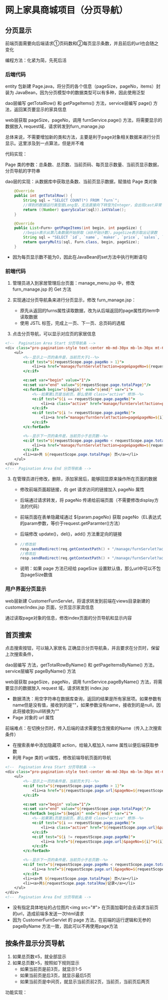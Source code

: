 # 网上家具商城项目（分页导航）

## 分页显示

前端页面需要向后端请求①页码数和②每页显示条数，并且前后的url也会随之变化

编程方法：化紧为简，先死后活

### 后端代码

entity 包新建 Page.java，将分页的各个信息（pageSize，pageNo，items）封装为 JavaBean，因为分页模型中的数据类型可以有多种，因此使用泛型

dao层编写 getTotalRow() 和 getPageItems() 方法，service层编写 page() 方法，返回某页要显示的家具信息

web层获取 pageSize，pageNo，调用 furnService.page() 方法，将需要显示的数据放入 request域，请求转发到furn_manage.jsp

总体来说，不需要增加新的类和方法，主要是利于page对象相关数据来进行分页显示。这里涉及到一点算法，但是并不难

代码实现：

Page 类的参数：总条数、总页数、当前页码、每页显示数量、当前页显示数据，分页导航的字符串

dao层的实现：从数据库中获取总条数、当前页显示数据，赋值给 Page 类对象

```java
    @Override
    public int getTotalRow() {
        String sql = "SELECT COUNT(*) FROM `furn`";
        //得到的数据运行类型是Long型，无法直接向下转型为Integer，会出现cast异常
        return ((Number) queryScalar(sql)).intValue();
    }

    @Override
    public List<Furn> getPageItems(int begin, int pageSize) {
        //begin表示从第几条数据开始获取（从0开始计数），pageSize表示取出记录数
        String sql = "SELECT `id`, `name`, `maker`, `price`, `sales`, `stock`, `img_path` imgPath FROM `furn` LIMIT ?,?";
        return queryMulti(sql, Furn.class, begin, pageSize);
    }
```

* 因为每页显示数不能为0，因此在JavaBean的set方法中执行判断语句

### 前端代码

1. 管理员进入到家居管理后台页面：manage_menu.jsp 中，修改 furn_manage.jsp 的 Get 方法

2. 实现通过分页导航条来进行分页显示，修改 furn_manage.jsp：

   * 原先从返回的furns属性读取数据，改为从后端返回的page属性的item中读取数据
   * 使用 JSTL 标签，完成上一页、下一页、总页码的选框
3. 点击分页导航，可以显示对应页的家居信息

```jsp
<!--  Pagination Area Start 分页导航条 -->
<div class="pro-pagination-style text-center mb-md-30px mb-lm-30px mt-6" data-aos="fade-up">
    <ul>
        <%--显示上一页的条件是，当前页大于1--%>
        <c:if test="${requestScope.page.pageNo > 1}">
            <li><a href="manage/furnServlet?action=page&pageNo=${requestScope.page.pageNo-1}">上一页</a></li>
        </c:if>

        <c:set var="begin" value="1"/>
        <c:set var="end" value="${requestScope.page.totalPage}"/>
        <c:forEach begin="${begin}" end="${end}" var="i">
            <%--如果第i页是当前页，那么使用 class="active" 修饰--%>
            <c:if test="${i == requestScope.page.pageNo}">
                <li><a class="active" href="manage/furnServlet?action=page&pageNo=${i}">${i}</a></li>
            </c:if>
            <c:if test="${i != requestScope.page.pageNo}">
                <li><a href="manage/furnServlet?action=page&pageNo=${i}">${i}</a></li>
            </c:if>
        </c:forEach>

        <%--显示下一页的条件是，当前页小于总页数--%>
        <c:if test="${requestScope.page.pageNo < requestScope.page.totalPage}">
            <li><a href="manage/furnServlet?action=page&pageNo=${requestScope.page.pageNo+1}">下一页</a></li>
        </c:if>
        <li><a>共 ${requestScope.page.totalPage} 页</a></li>
    </ul>
</div>
<!--  Pagination Area End 分页导航条 -->
```



3. 在管理员进行修改，删除，添加家居后，能够回显原来操作所在页面的数据

   * 修改前端页面超链接，向 get 请求访问的链接加入 pageNo 属性
   
   * 后端通过请求转发，将 pageNo 传递给前端页面（不需要修改display方法的代码）
   
   * 前端页面在表单隐藏域通过 ${param.pageNo} 获取 pageNo（EL表达式的param参数，等价于request.getParamter()方法）
   
   * 后端修改 update()，del()，add() 方法重定向的链接
   
   * ```JAVA
     //修改前
     resp.sendRedirect(req.getContextPath() + "/manage/furnServlet?action=list");
     //修改后
     resp.sendRedirect(req.getContextPath() + "/manage/furnServlet?action=page&pageNo=" + req.getParameter("pageNo"));
     ```
   
   * 说明：如果 page 方法已经给 pageSize 设置默认值，那么url中可以不包含pageSize数值

### 用户界面分页显示

web层新建 CustomerFurnServlet，将请求转发到前端在views目录新建的 customer/index.jsp 页面，分页显示家具信息

通过读取page对象的信息，修改index页面的分页导航和显示内容



## 首页搜索

点击搜索按钮，可以输入家居名
正确显示分页导航条，并且要求在分页时，保留上次搜索条件，

dao层编写 方法，getTotalRowByName() 和 getPageItemsByName() 方法，service层编写 pageByName() 方法

web层获取 pageSize，pageNo，调用 furnService.pageByName() 方法，将需要显示的数据放入 request 域，请求转发到 index.jsp

* 数据清洗：用空字符串在数据库查询，返回的结果是所有家居项。如果参数有name但是没有值，接收到的是""，如果参数没有name，接收到的是null，因此将接收到null转换为""
* Page 对象的 url 属性

前端难点：在切换分页时，传入后端的请求需要包含搜索的Name（传入上次搜索条件）

* 在搜索表单中添加隐藏项 action，给输入框加入 name 属性以便后端获取参数
* 利用 Page 类的 url属性，修改前端导航页面的导航

```jsp
<!--  Pagination Area Start 分页导航条 -->
<div class="pro-pagination-style text-center mb-md-30px mb-lm-30px mt-6" data-aos="fade-up">
    <ul>
        <%--显示上一页的条件是，当前页大于1--%>
        <c:if test="${requestScope.page.pageNo > 1}">
            <li><a href="${requestScope.page.url}&pageNo=${requestScope.page.pageNo-1}">上一页</a></li>
        </c:if>

        <c:set var="begin" value="1"/>
        <c:set var="end" value="${requestScope.page.totalPage}"/>
        <c:forEach begin="${begin}" end="${end}" var="i">
            <%--如果第i页是当前页，那么使用 class="active" 修饰--%>
            <c:if test="${i == requestScope.page.pageNo}">
                <li><a class="active" href="${requestScope.page.url}&pageNo=${i}">${i}</a></li>
            </c:if>
            <c:if test="${i != requestScope.page.pageNo}">
                <li><a href="${requestScope.page.url}&pageNo=${i}">${i}</a></li>
            </c:if>
        </c:forEach>

        <%--显示下一页的条件是，当前页小于总页数--%>
        <c:if test="${requestScope.page.pageNo < requestScope.page.totalPage}">
            <li><a href="${requestScope.page.url}&pageNo=${requestScope.page.pageNo+1}">下一页</a></li>
        </c:if>
        <li><a>共 ${requestScope.page.totalPage} 页</a></li>
        <li><a>共${requestScope.page.totalRow}记录</a></li>
    </ul>
</div>
<!--  Pagination Area End 分页导航条 -->
```

* 没有指定具体地址的占位图片\<img src="#"> 在页面加载时会去请求当前页的url，造成前端多发送一次html请求
* 因为 CustomerFurnServlet 的 page 方法，在前端的运行逻辑和无参的 pageByName 方法一致，因此可以不再使用page方法

## 按条件显示分页导航

1. 如果总页数≤5，就全部显示
2. 如果总页数>5，按照如下规则显示
   * 如果当前页是前3页，就显示1-5
   * 如果当前页是后3页，就显示最后5页
   * 如果当前页是中间页，就显示当前页前2页，当前页，当前页后两页

功能实现：



